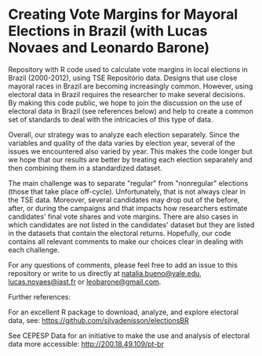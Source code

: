 # Creating Vote Margins for Mayoral Elections in Brazil (with Lucas Novaes and Leonardo Barone)

Repository with R code used to calculate vote margins in local elections in Brazil (2000-2012), using TSE Repositório data. Designs that use close mayoral races in Brazil are becoming increasingly common. However, using electoral data in Brazil requires the researcher to make several decisions. By making this code public, we hope to join the discussion on the use of electoral data in Brazil (see references below) and help to create a common set of standards to deal with the intricacies of this type of data.

Overall, our strategy was to analyze each election separately. Since the variables and quality of the data varies by election year, several of the issues we encountered also varied by year. This makes the code longer but we hope that our results are better by treating each election separately and then combining them in a standardized dataset. 

The main challenge was to separate "regular" from "nonregular" elections (those that take place off-cycle). Unfortunately, that is not always clear in the TSE data. Moreover, several candidates may drop out of the before, after, or during the campaigns and that impacts how researchers estimate candidates' final vote shares and vote margins. There are also cases in which candidates are not listed in the candidates' dataset but they are listed in the datasets that contain the electoral returns. Hopefully, our code contains all relevant comments to make our choices clear in dealing with each challenge.

For any questions of comments, please feel free to add an issue to this repository or write to us directly at natalia.bueno@yale.edu, lucas.novaes@iast.fr or leobarone@gmail.com.

Further references: 

For an excellent R package to download, analyze, and explore electoral data, see: https://github.com/silvadenisson/electionsBR

See CEPESP Data for an initiative to make the use and analysis of electoral data more accessible: http://200.18.49.109/pt-br
